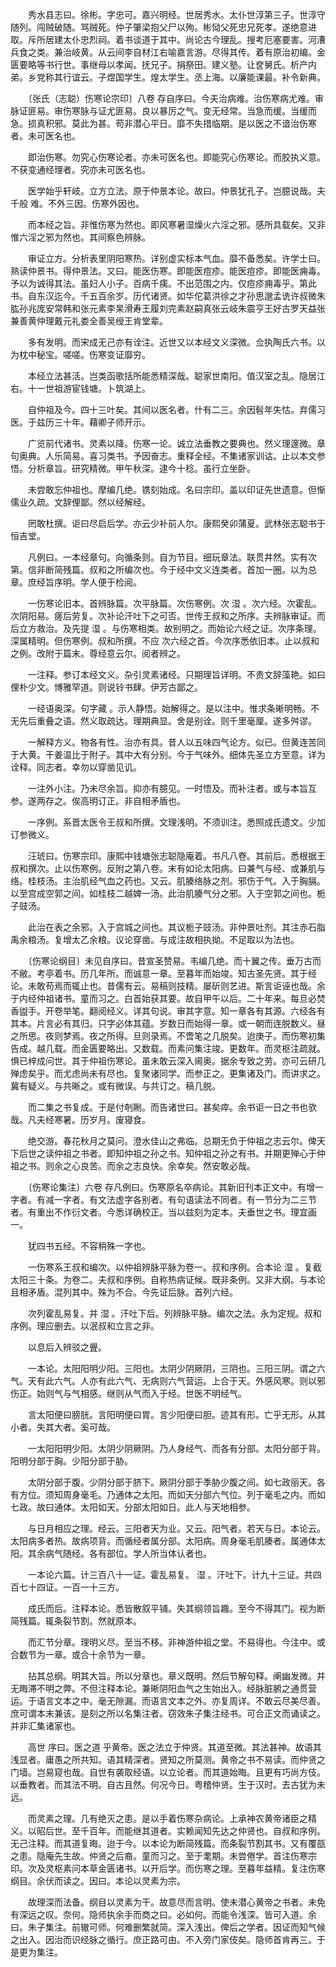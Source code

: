<!-- { "loadSidebar": true } -->
　　秀水县志曰。徐彬。字忠可。嘉兴明经。世居秀水。太仆世淳第三子。世淳守随列。闯贼破随。骂贼死。仲子肇梁抱父尸以殉。彬恸父死忠兄死孝。遂绝意进取。斥所居建太仆忠烈祠。着书谈道于其中。尚论古今理乱。搜考厄塞要害。河漕兵食之类。兼治岐黄。从云间李自材江右喻嘉言游。尽得其传。着有原治初编。金匮要略等书行世。事继母以孝闻。抚兄子。捐祭田。建义塾。让奁舅氏。析产内弟。乡党称其行谊云。子煜国学生。煌太学生。丞上海。以廉能课最。补令新典。

　　〔张氏（志聪）伤寒论宗印〕八卷 存自序曰。今夫治病难。治伤寒病尤难。审脉证匪易。审伤寒脉与证尤匪易。良以暴厉之气。变无经常。当急而缓。当缓而急。损真积邪。莫此为甚。苟非潜心平日。靡不失措临期。是以医之不谙治伤寒者。未可医名也。

　　即治伤寒。勿究心伤寒论者。亦未可医名也。即能究心伤寒论。而胶执义意。不获变通经理者。究亦未可医名也。

　　医学始乎轩岐。立方立法。原于仲景本论。故曰。仲景犹孔子。岂臆说哉。夫千般 难。不外三因。伤寒外因也。

　　而本经之旨。非惟伤寒为然也。即风寒暑湿燥火六淫之邪。感所具载矣。又非惟六淫之邪为然也。其间察色辨脉。

　　审证立方。分析表里阴阳寒热。详别虚实标本气血。靡不备悉矣。许学士曰。熟读仲景书。得仲景法。又曰。能医伤寒。即能医痘疹。能医痘疹。即能医痈毒。予以为诚得其法。虽妇人小子。百病千痍。不出范围之内。仅痘疹痈毒乎。第此书。自东汉迄今。千五百余岁。历代诸贤。如华佗葛洪徐之才孙思邈孟诜许叔微朱肱孙兆庞安常韩和张元素李杲滑寿王履刘完素赵嗣真张云岐朱震亨王好古罗天益张兼善黄仲理戴元礼娄全善吴绶王肯堂辈。

　　多有发明。而宋成无己亦有诠注。近世又以本经文义深微。佥执陶氏六书。以为枕中秘宝。嗟嗟。伤寒变证靡穷。

　　本经立法甚活。岂类函歌括所能悉精深哉。聪家世南阳。值汉室之乱。隐居江右。十一世祖游宦钱塘。卜筑湖上。

　　自仲祖及今。四十三叶矣。其间以医名者。什有二三。余因髫年失怙。弃儒习医。于兹历三十年。藉卿子师开示。

　　广览前代诸书。灵素以降。伤寒一论。诚立法垂教之要典也。然义理邃微。章句奥典。人乐简易。喜习类书。予因奋志。重释全经。不集诸家训诂。止以本文参悟。分析章旨。研究精微。甲午秋深。逮今十稔。虽行立坐卧。

　　未尝敢忘仲祖也。摩编几绝。镌刻始成。名曰宗印。盖以印证先世遗意。但惭儒业久疏。文辞俚鄙。然以经解经。

　　罔敢杜撰。讵曰尽启后学。亦云少补前人尔。康熙癸卯蒲夏。武林张志聪书于恒吉堂。

　　凡例曰。一本经章句。向循条则。自为节目。细玩章法。联贯井然。实有次第。信非断简残篇。叔和之所编次也。今于经中文义连类者。首加一圈。以为总章。庶经旨序明。学人便于检阅。

　　一伤寒论旧本。首辨脉篇。次平脉篇。次伤寒例。次 湿 。次六经。次霍乱。次阴阳易。瘥后劳复。次补论汗吐下之可否。世传王叔和之所序。夫辨脉审证。而后立方救治。及先提 湿 。与伤寒相类。故别明之。而始论六经之证。次序条理。深属精明。但伤寒例。叔和所撰。不应 次六经之首。今次序悉依旧本。止以叔和之例。改附于篇末。尊经意云尔。阅者辨之。

　　一注释。参订本经文义。杂引灵素诸经。只期理旨详明。不贵文辞藻艳。如曰俚朴少文。博雅罕道。则说铃书肆。伊芳古鄙之。

　　一经语奥深。句字藏 。示人静悟。始解得之。是以注中。惟求条晰明畅。不无先后重叠之语。然义取疏达。理期典显。舍是别诠。则千里毫厘。遂多舛谬。

　　一解释方义。物各有性。治亦有具。昔人以五味四气论方。似已。但黄连苦同于大黄。干姜温比于附子。其中大有分别。今于气味外。细体先圣立方至意。详为诠释。同志者。幸勿以穿凿见讥。

　　一注外小注。乃未尽余旨。抑亦有臆见。一时悟及。而补注者。或与本旨互参。遂两存之。俟高明订正。非自相矛盾也。

　　一序例。系晋太医令王叔和所撰。文理浅明。不须训注。悉照成氏遗文。少加订参微义。

　　汪琥曰。伤寒宗印。康熙中钱塘张志聪隐庵着。书凡八卷。其前后。悉根据王叔和撰次。止以伤寒例。反附之第八卷。末有如论太阳病。曰兼气与经、或兼肌与络。桂枝汤。主治肌经气血之药也。又云。肌腠络脉之剂。邪伤于气。入于胸膈。以至宫成空郭之间。如桂枝二越婢一汤。此治肌腠气分之邪。入于空郭之间也。栀子豉汤。

　　此治在表之余邪。入于宫城之间也。其议栀子豉汤。非仲景吐剂。其注赤石脂禹余粮汤。复增太乙余粮。议论穿凿。与成注故相执拗。不足取以为法也。

　　〔伤寒论纲目〕未见自序曰。昔宣圣赞易。韦编几绝。而十翼之传。垂万古而不敝。考亭着书。历几年所。而诚意一章。至暮年而始竣。知古圣先贤。其于经论。未敢苟焉而辄止也。昔儒有云。易稿则技精。屡斫则艺进。斯言讵诬也哉。余于内经仲祖诸书。童而习之。白首始获其要。故自甲午以后。二十年来。每旦必焚香盥手。开卷举笔。翻阅经义。详其句说。审其字意。知一章各有其源。六经各有其本。片言必有其归。只字必体其蕴。岁数日而始得一章。或一朝而连脱数义。昼之所思。夜则梦焉。夜之所得。旦则录焉。不啻笔之几脱矣。迨庚子。而伤寒初集告成。越几载。而金匮要略出。又数载。而素问集注竣。更数年。而灵枢注疏就。惧已梓成问世。其于仲祖伤寒论。虽未敢云深入阃奥。据余专致之劳。亦可云研几殚虑矣乎。而尤虑尚未有尽也。复聚诸同学。而参正之。更集诸及门。而讲求之。冀有疑义。与共晰之。或有微误。与共订之。稿几脱。

　　而二集之书复成。于是付剞劂。而告诸世曰。甚矣瘁。余书讵一日之书也欤哉。凡夫经寒暑。历岁月。废寝食。

　　绝交游。春花秋月之莫问。澄水佳山之弗临。总期无负于仲祖之志云尔。俾天下后世之读仲祖之书者。即知仲祖之孙之书。知仲祖之孙之有书。并期更殚心于仲祖之书。则余之心良苦。而余之志良快。余幸矣。然安敢必哉。

　　〔伤寒论集注〕六卷 存凡例曰。伤寒原名卒病论。其新旧刊本正文中。有增一字者。有减一字者。有文法虚字各别者。有句语读法不同者。有一节分为二三节者。有重出不作衍文者。今悉详确校正。当以兹刻为定本。夫垂世之书。理宜画一。

　　犹四书五经。不容稍殊一字也。

　　一伤寒系王叔和编次。以仲祖辨脉平脉为卷一。叔和序例。合本论 湿 。复截太阳三十条。为卷二。夫叔和序例。自称热病证候。既非条例。又非大纲。与本论且相矛盾。混列其中。殊为不合。今先证后脉。首列六经。

　　次列霍乱易复。并 湿 。汗吐下后。列辨脉平脉。编次之法。永为定规。叔和序例。理应删去。以泯叔和立言之非。

　　以息后入辨驳之舋。

　　一本论。太阳阳明少阳。三阳也。太阴少阴厥阴，三阴也。三阳三阴。谓之六气。天有此六气。人亦有此六气、无病则六气营运。上合于天。外感风寒。则以邪伤正。始则气与气相感。继则从气而入于经。世医不明经气。

　　言太阳便曰膀胱。言阳明便曰胃。言少阳便曰胆。迹其有形。亡乎无形。从其小者。失其大者。奚可哉。

　　一太阳阳明少阳。太阴少阴厥阴。乃人身经气、而各有分部。太阳分部于背。阳明分部于胸。少阳分部于胁。

　　太阴分部于腹。少阴分部于脐下。厥阴分部于季胁少腹之间。如七政丽天。各有方位。须知周身毫毛。乃通体之太阳。而如天分部六气位。列于毫毛之内。而如七政。故曰通体。太阳如天。分部太阳如日。此人与天地相参。

　　与日月相应之理。经云。三阳者天为业。又云。阳气者。若天与日。本论云。太阳病多者热。故病项背。而循经者属分部。太阳病。周身毫毛肌腠者。属通体太阳。其余病气随经。各有部位。学人所当体认者也。

　　一本论六篇。计三百八十一证。霍乱易复。 湿 。汗吐下。计九十三证。共四百七十四证。一百一十三方。

　　成氏而后。注释本论。悉皆散叙平铺。失其纲领旨趣。至今不得其门。视为断简残篇。辄条裂节割。然就原本。

　　而汇节分章。理明义尽。至当不移。非神游仲祖之堂。不易得也。今注中。或合数节为一章。或合十余节为一章。

　　拈其总纲。明其大旨。所以分章也。章义既明。然后节解句释。阐幽发微。并无晦滞不明之弊。不但注释本论。兼晰阴阳血气之生始出入。经脉脏腑之通贯营运。于语言文本之中。毫无隙漏。而语言文本之外。亦复周详。不敢云尽美尽善。庶可谓本末兼该。是刻之所以名集注者。窃效朱子集注经书。可合正文而诵读之。并非汇集诸家也。

　　高世 序曰。医之道 乎黄帝。医之法立于仲贤。其道至微。其法甚神。故语其浅显者。庸愚之所共知。语其精深者。贤知之所莫测。黄帝之书不易读。而仲贤之门墙。岂易窥也哉。自世有袭取经语。以立论者。而其道始晦。且更有巧尚方伎。以垂教者。而其法不明。自古且然。何况今日。粤稽仲贤。生于汉时。去古犹为未远。

　　而灵素之理。几有绝灭之患。是以手着伤寒杂病论。上承神农黄帝诸臣之精义。以昭后世。至千百年。而能继其道者。实赖闻知先达之仲贤也。自叔和序例。无己注释。而其道复晦。迨于今。以本论为断简残篇。而条裂节割其书。又有覆瓿之患。隐庵先生故。仲贤之后裔。童而习之。至于耄期。未尝倦学。首注伤寒宗印。次及灵枢素问本草金匮诸书。以开后学。而伤寒之理。至暮年益精。复注伤寒纲目。余伏而读之。因曰。本论以灵素为宗。

　　故理深而法备。纲目以灵素为干。故意尽而言明。使未潜心黄帝之书者。未免有深远之叹。奈何。隐师执余手而商之曰。必如何。而能令浅深。皆可入道。余曰。朱子集注。前辙可师。何难删繁就简。深入浅出。俾后之学者。因证而知气候之出入。因治而识经脉之循行。庶正路可由。不入旁门家伎矣。隐师首肯再三。于是更为集注。

